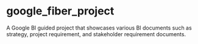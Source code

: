 # google_fiber_project
A Google BI guided project that showcases various BI documents such as strategy, project requirement, and stakeholder requirement documents. 
